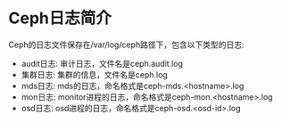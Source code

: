 # Ceph日志简介



Ceph的日志文件保存在/var/log/ceph路径下，包含以下类型的日志:  

* audit日志: 审计日志，文件名是ceph.audit.log
* 集群日志: 集群的信息，文件名是ceph.log
* mds日志: mds的日志，命名格式是ceph-mds.\<hostname\>.log
* mon日志: monitor进程的日志，命名格式是ceph-mon.\<hostname\>.log
* osd日志: osd进程的日志，命名格式是ceph-osd.\<osd-id\>.log







